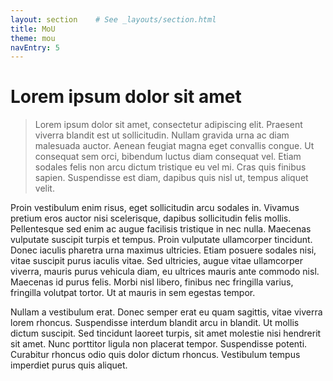 ```yaml
---
layout: section    # See _layouts/section.html
title: MoU
theme: mou
navEntry: 5
---
```


# Lorem ipsum dolor sit amet

> Lorem ipsum dolor sit amet, consectetur adipiscing elit. Praesent viverra blandit est ut sollicitudin. Nullam gravida urna ac diam malesuada auctor. Aenean feugiat magna eget convallis congue. Ut consequat sem orci, bibendum luctus diam consequat vel. Etiam sodales felis non arcu dictum tristique eu vel mi. Cras quis finibus sapien. Suspendisse est diam, dapibus quis nisl ut, tempus aliquet velit.

Proin vestibulum enim risus, eget sollicitudin arcu sodales in. Vivamus pretium eros auctor nisi scelerisque, dapibus sollicitudin felis mollis. Pellentesque sed enim ac augue facilisis tristique in nec nulla. Maecenas vulputate suscipit turpis et tempus. Proin vulputate ullamcorper tincidunt. Donec iaculis pharetra urna maximus ultricies. Etiam posuere sodales nisi, vitae suscipit purus iaculis vitae. Sed ultricies, augue vitae ullamcorper viverra, mauris purus vehicula diam, eu ultrices mauris ante commodo nisl. Maecenas id purus felis. Morbi nisl libero, finibus nec fringilla varius, fringilla volutpat tortor. Ut at mauris in sem egestas tempor.

Nullam a vestibulum erat. Donec semper erat eu quam sagittis, vitae viverra lorem rhoncus. Suspendisse interdum blandit arcu in blandit. Ut mollis dictum suscipit. Sed tincidunt laoreet turpis, sit amet molestie nisi hendrerit sit amet. Nunc porttitor ligula non placerat tempor. Suspendisse potenti. Curabitur rhoncus odio quis dolor dictum rhoncus. Vestibulum tempus imperdiet purus quis aliquet.